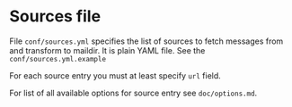 # Sources file

File `conf/sources.yml` specifies the list of sources to fetch messages from and transform to
maildir. It is plain YAML file. See the `conf/sources.yml.example`

For each source entry you must at least specify `url` field.

For list of all available options for source entry see `doc/options.md`.
